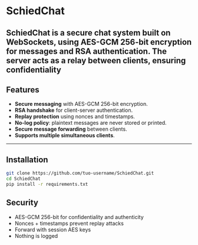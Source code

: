 # SchiedChat

**SchiedChat** is a secure chat system built on WebSockets, using **AES-GCM 256-bit encryption** for messages and RSA authentication. The server acts as a relay between clients, ensuring confidentiality  
---

## Features

- **Secure messaging** with AES-GCM 256-bit encryption.  
- **RSA handshake** for client-server authentication.  
- **Replay protection** using nonces and timestamps.  
- **No-log policy**: plaintext messages are never stored or printed.  
- **Secure message forwarding** between clients.  
- **Supports multiple simultaneous clients**.  

---

## Installation
```bash
git clone https://github.com/tuo-username/SchiedChat.git
cd SchiedChat
pip install -r requirements.txt
```

## Security
- AES-GCM 256-bit for confidentiality and authenticity
- Nonces + timestamps prevent replay attacks
- Forward with session AES keys
- Nothing is logged
